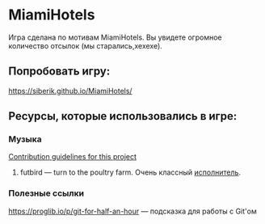 # MiamiHotels
Игра сделана по мотивам MiamiHotels. Вы увидете огромное количество отсылок (мы старались,хехехе).

## Попробовать игру:
https://siberik.github.io/MiamiHotels/

## Ресурсы, которые использовались в игре:

### Музыка
[Contribution guidelines for this project](docs/CONTRIBUTING.md)
1. futbird — turn to the poultry farm. Очень классный [исполнитель](https://vk.com/futbird).
### Полезные ссылки
https://proglib.io/p/git-for-half-an-hour — подсказка для работы с Git'ом
